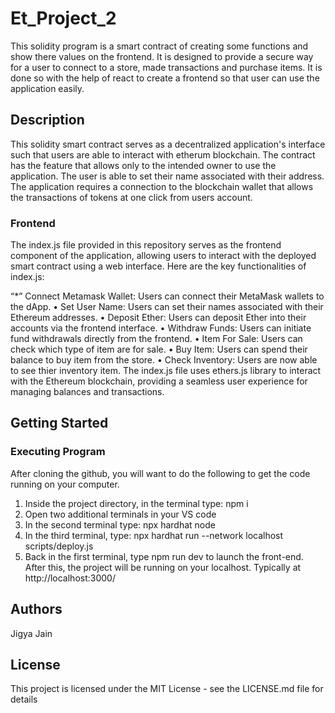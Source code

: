 # Et_Project_2
This solidity program is a smart contract of creating some functions and show there values on the frontend. It is designed to provide a secure way for a user to connect to a store, made transactions and purchase items. It is done so with the help of react to create a frontend so that user can use the application easily.

## Description
This solidity smart contract serves as a decentralized application's interface such that users are able to interact with etherum blockchain. The contract has the feature that allows only to the intended owner to use the application. The user is able to set their name associated with their address.
The application requires a connection to the blockchain wallet that allows the transactions of tokens at one click from users account.

### Frontend
The index.js file provided in this repository serves as the frontend component of the application, allowing users to interact with the deployed smart contract using a web interface. Here are the key functionalities of index.js:

“*” Connect Metamask Wallet: Users can connect their MetaMask wallets to the dApp.
 • Set User Name: Users can set their names associated with their Ethereum addresses.
 • Deposit Ether: Users can deposit Ether into their accounts via the frontend interface.
 • Withdraw Funds: Users can initiate fund withdrawals directly from the frontend.
 • Item For Sale: Users can check which type of item are for sale.
 • Buy Item: Users can spend their balance to buy item from the store.
 • Check Inventory: Users are now able to see thier inventory item.
The index.js file uses ethers.js library to interact with the Ethereum blockchain, providing a seamless user experience for managing balances and transactions.

## Getting Started
### Executing Program
After cloning the github, you will want to do the following to get the code running on your computer.

1. Inside the project directory, in the terminal type: npm i
2. Open two additional terminals in your VS code
3. In the second terminal type: npx hardhat node
4. In the third terminal, type: npx hardhat run --network localhost scripts/deploy.js
5. Back in the first terminal, type npm run dev to launch the front-end.
After this, the project will be running on your localhost. Typically at http://localhost:3000/

## Authors

Jigya Jain

## License

This project is licensed under the MIT License - see the LICENSE.md file for details

